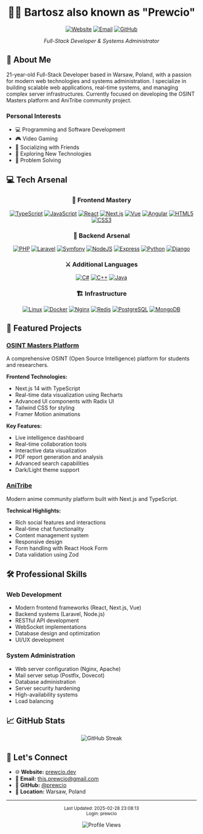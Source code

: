<div align="center">
  
# 👨‍💻 Bartosz also known as "Prewcio"

[![Website](https://img.shields.io/badge/Website-prewcio.dev-1f1f1f?style=for-the-badge&logo=dev.to&logoColor=white)](https://prewcio.dev)
[![Email](https://img.shields.io/badge/Email-Contact_Me-ea4335?style=for-the-badge&logo=gmail&logoColor=white)](mailto:this.prewcio@gmail.com)
[![GitHub](https://img.shields.io/badge/GitHub-Follow-181717?style=for-the-badge&logo=github&logoColor=white)](https://github.com/prewcio)

_Full-Stack Developer & Systems Administrator_

</div>

## 🎯 About Me

21-year-old Full-Stack Developer based in Warsaw, Poland, with a passion for modern web technologies and systems administration. I specialize in building scalable web applications, real-time systems, and managing complex server infrastructures. Currently focused on developing the OSINT Masters platform and AniTribe community project.

### Personal Interests
- 💻 Programming and Software Development
- 🎮 Video Gaming
- 👥 Socializing with Friends
- 🌟 Exploring New Technologies
- 🎯 Problem Solving

## 💻 Tech Arsenal

<div align="center">

### 🎨 Frontend Mastery
[![TypeScript](https://skillicons.dev/icons?i=ts)](https://www.typescriptlang.org/)
[![JavaScript](https://skillicons.dev/icons?i=js)](https://developer.mozilla.org/en-US/docs/Web/JavaScript)
[![React](https://skillicons.dev/icons?i=react)](https://reactjs.org/)
[![Next.js](https://skillicons.dev/icons?i=nextjs)](https://nextjs.org/)
[![Vue](https://skillicons.dev/icons?i=vue)](https://vuejs.org/)
[![Angular](https://skillicons.dev/icons?i=angular)](https://angular.io/)
[![HTML5](https://skillicons.dev/icons?i=html)](https://developer.mozilla.org/en-US/docs/Web/HTML)
[![CSS3](https://skillicons.dev/icons?i=css)](https://developer.mozilla.org/en-US/docs/Web/CSS)

### 🔧 Backend Arsenal
[![PHP](https://skillicons.dev/icons?i=php)](https://php.net/)
[![Laravel](https://skillicons.dev/icons?i=laravel)](https://laravel.com/)
[![Symfony](https://skillicons.dev/icons?i=symfony)](https://symfony.com/)
[![NodeJS](https://skillicons.dev/icons?i=nodejs)](https://nodejs.org/)
[![Express](https://skillicons.dev/icons?i=express)](https://expressjs.com/)
[![Python](https://skillicons.dev/icons?i=python)](https://python.org/)
[![Django](https://skillicons.dev/icons?i=django)](https://www.djangoproject.com/)

### ⚔️ Additional Languages
[![C#](https://skillicons.dev/icons?i=cs)](https://docs.microsoft.com/en-us/dotnet/csharp/)
[![C++](https://skillicons.dev/icons?i=cpp)](https://isocpp.org/)
[![Java](https://skillicons.dev/icons?i=java)](https://www.java.com/)

### 🏗️ Infrastructure
[![Linux](https://skillicons.dev/icons?i=linux)](https://www.linux.org/)
[![Docker](https://skillicons.dev/icons?i=docker)](https://www.docker.com/)
[![Nginx](https://skillicons.dev/icons?i=nginx)](https://nginx.org/)
[![Redis](https://skillicons.dev/icons?i=redis)](https://redis.io/)
[![PostgreSQL](https://skillicons.dev/icons?i=postgres)](https://www.postgresql.org/)
[![MongoDB](https://skillicons.dev/icons?i=mongodb)](https://www.mongodb.com/)

</div>

## 🚀 Featured Projects

### [OSINT Masters Platform](https://github.com/prewcio/osintmasters_frontend)
A comprehensive OSINT (Open Source Intelligence) platform for students and researchers.

**Frontend Technologies:**
- Next.js 14 with TypeScript
- Real-time data visualization using Recharts
- Advanced UI components with Radix UI
- Tailwind CSS for styling
- Framer Motion animations

**Key Features:**
- Live intelligence dashboard
- Real-time collaboration tools
- Interactive data visualization
- PDF report generation and analysis
- Advanced search capabilities
- Dark/Light theme support

### [AniTribe](https://github.com/prewcio/front_anitribe)
Modern anime community platform built with Next.js and TypeScript.

**Technical Highlights:**
- Rich social features and interactions
- Real-time chat functionality
- Content management system
- Responsive design
- Form handling with React Hook Form
- Data validation using Zod

## 🛠️ Professional Skills

### Web Development
- Modern frontend frameworks (React, Next.js, Vue)
- Backend systems (Laravel, Node.js)
- RESTful API development
- WebSocket implementations
- Database design and optimization
- UI/UX development

### System Administration
- Web server configuration (Nginx, Apache)
- Mail server setup (Postfix, Dovecot)
- Database administration
- Server security hardening
- High-availability systems
- Load balancing

## 📈 GitHub Stats

<div align="center">
  <img src="https://github-readme-streak-stats.herokuapp.com/?user=prewcio&theme=dark&hide_border=true&background=000000&ring=39FF14&fire=39FF14&currStreakLabel=39FF14" alt="GitHub Streak" />
</div>

## 🤝 Let's Connect

- 🌐 **Website:** [prewcio.dev](https://prewcio.dev)
- 📧 **Email:** [this.prewcio@gmail.com](mailto:this.prewcio@gmail.com)
- 🐙 **GitHub:** [@prewcio](https://github.com/prewcio)
- 📍 **Location:** Warsaw, Poland

<div align="center">

---

<sub>Last Updated: 2025-02-28 23:08:13</sub>  
<sub>Login: prewcio</sub>

![Profile Views](https://komarev.com/ghpvc/?username=prewcio&color=brightgreen&style=flat-square)

</div>
